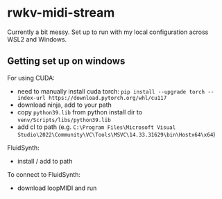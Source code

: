 # rwkv-midi-stream

Currently a bit messy. Set up to run with my local configuration across WSL2 and Windows.

## Getting set up on windows

For using CUDA:
- need to manually install cuda torch: `pip install --upgrade torch --index-url https://download.pytorch.org/whl/cu117`
- download ninja, add to your path
- copy `python39.lib` from python install dir to `venv/Scripts/libs/python39.lib`
- add cl to path (e.g. `C:\Program Files\Microsoft Visual Studio\2022\Community\VC\Tools\MSVC\14.33.31629\bin\Hostx64\x64`)

FluidSynth:
- install / add to path

To connect to FluidSynth:
- download loopMIDI and run
